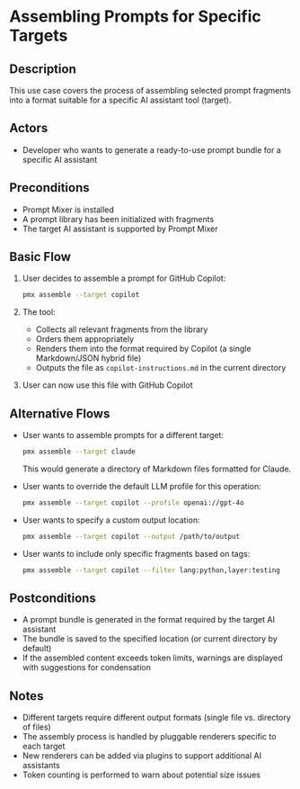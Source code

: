 # Assembling Prompts for Specific Targets

## Description
This use case covers the process of assembling selected prompt fragments into a format suitable for a specific AI assistant tool (target).

## Actors
- Developer who wants to generate a ready-to-use prompt bundle for a specific AI assistant

## Preconditions
- Prompt Mixer is installed
- A prompt library has been initialized with fragments
- The target AI assistant is supported by Prompt Mixer

## Basic Flow
1. User decides to assemble a prompt for GitHub Copilot:
   ```bash
   pmx assemble --target copilot
   ```

2. The tool:
   - Collects all relevant fragments from the library
   - Orders them appropriately
   - Renders them into the format required by Copilot (a single Markdown/JSON hybrid file)
   - Outputs the file as `copilot-instructions.md` in the current directory

3. User can now use this file with GitHub Copilot

## Alternative Flows
- User wants to assemble prompts for a different target:
  ```bash
  pmx assemble --target claude
  ```
  This would generate a directory of Markdown files formatted for Claude.

- User wants to override the default LLM profile for this operation:
  ```bash
  pmx assemble --target copilot --profile openai://gpt-4o
  ```

- User wants to specify a custom output location:
  ```bash
  pmx assemble --target copilot --output /path/to/output
  ```

- User wants to include only specific fragments based on tags:
  ```bash
  pmx assemble --target copilot --filter lang:python,layer:testing
  ```

## Postconditions
- A prompt bundle is generated in the format required by the target AI assistant
- The bundle is saved to the specified location (or current directory by default)
- If the assembled content exceeds token limits, warnings are displayed with suggestions for condensation

## Notes
- Different targets require different output formats (single file vs. directory of files)
- The assembly process is handled by pluggable renderers specific to each target
- New renderers can be added via plugins to support additional AI assistants
- Token counting is performed to warn about potential size issues
